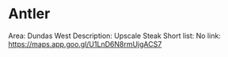 # Antler

Area: Dundas West
Description: Upscale Steak
Short list: No
link: https://maps.app.goo.gl/U1LnD6N8rmUjgACS7